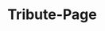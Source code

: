 # Tribute-Page
<html>
    <head>
        <meta charset="utf-8">
        <title>Project: Event invite</title>
        <style>
        div {
             background: linear-gradient(to top left, #ff0000 20%, #ffffff 100%);

}

            h1 {
                color: rgb(0, 0, 0);
                border: 4px solid rgb(150, 0, 0);
            }
            h2 {
                color: rgb(0, 0, 0);
                
            }
         
       
            h3 {
                color: rgb(0,0,0);
                font-size:19px;
                font-family: cursive;
                padding:84px;
                position:absolute;
                top:220px;
                left:400px;
                
                
            }
            h4 {
                color: rgb(0, 0, 0);
                
                position:absolute;
                left:200px;
                top:650px;
                font-size:15px;
            }
            #danny {
                   width: 232px;
                   border: 8px solid rgb(255,255,255);
                   right: 400px;
            }
        </style>
    </head>
    <body>

        
        
        <h3>Danny Devito is an American actor, director, producer, and screenwriter. He got famous by is role in television series "Taxi" as a taxi dispatcher named Louie De Palma. </h3>

        
        
        <h3>Danny Devito is an American actor, director, producer, and screenwriter. He got famous by is role in Taxi</h3>
        <h4></h4>
        <img id="danny" src="https://upload.wikimedia.org/wikipedia/commons/8/88/Danny_DeVito_cropped_and_edited_for_brightness.jpg">
    </body>
</html>
        <img id="danny" src="https://upload.wikimedia.org/wikipedia/commons/8/88/Danny_DeVito_cropped_and_edited_for_brightness.jpg">
    </body>
</html>
